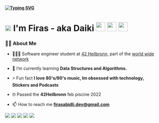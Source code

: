 #### [![Typing SVG](https://readme-typing-svg.herokuapp.com?font=koulen&duration=9000&color=82C39E&width=450&height=80&lines=hey+you!%2C+Can+you+fail+better+?+%F0%9F%96%A4)](https://git.io/typing-svg)
<h1 ><img src="https://raw.githubusercontent.com/MartinHeinz/MartinHeinz/master/wave.gif" height= "20px "width="20px"> I'm Firas - aka Daiki  
<a  href = "https://www.linkedin.com/in/firas-abidli-422148226/"><img src="https://img.icons8.com/fluent/48/000000/linkedin.png" width="30" height="30"/></a>
<a  href = "https://www.instagram.com/firas_abl/"><img src="https://img.icons8.com/fluent/48/000000/instagram-new.png" width="30" height="30"/></a>
<a  href = "https://discord.com/users/858015948941164554"><img src="https://img.icons8.com/fluent/48/000000/discord.png" width="30" height="30"/></a>
</h1>

### 🙋‍♂️ About Me
- 👩🏼‍💻 Software engineer student at <a target="_blank" href="https://www.42heilbronn.de/en/">42 Heilbronn</a>, part of the <a target="_blank" href="https://42.fr/en/network-42/">world wide network</a>

- 🌱 I’m currently learning **Data Structures and Algorithms.**

- ⚡ Fun fact **I love 80's/90's music, Im obsessed with technology, Stickers and Podcasts**

- 🤓 Passed the **42Heilbronn** feb piscine 2022
    
- 📫 How to reach me **firasabidli.dev@gmail.com**

  
<img src="https://img.shields.io/badge/-C-4484FB?style=flat&logo=C&logoColor=4484FB&labelColor=282828"> <img src="https://img.shields.io/badge/-Git-FA5C1C?style=flat&logo=Git&logoColor=FA5C1C&labelColor=282828"> <img src="https://img.shields.io/badge/-Bash-000000?style=flat&logo=gnubash&logoColor=FFFFFF&labelColor=282828"> <img src="https://img.shields.io/badge/-Notion-FFFFFF?style=flat&logo=Notion&logoColor=FFFFFF&labelColor=282828"> <img src="https://img.shields.io/badge/-Spotify-3CE36A?style=flat&logo=Spotify&logoColor=3CE36A&labelColor=282828"> 
